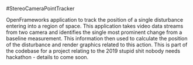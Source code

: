 #StereoCameraPointTracker

OpenFrameworks application to track the position of a single disturbance entering into a region of space. 
This application takes video data streams from two camera and identifies the single most prominent change from a baseline measurement. 
This information then used to calculate the position of the disturbance and render graphics related to this action. 
This is part of the codebase for a project relating to the 2019 stupid shit nobody needs hackathon - details to come soon.
